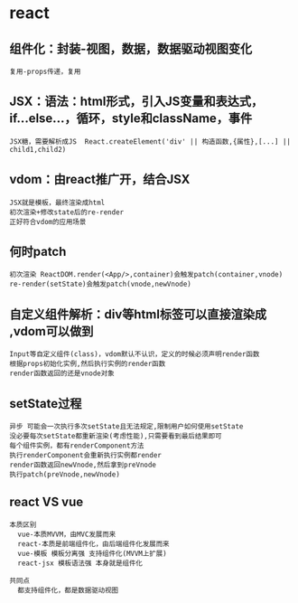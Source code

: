 # react
  ## 组件化：封装-视图，数据，数据驱动视图变化
    复用-props传递，复用

  ## JSX：语法：html形式，引入JS变量和表达式，if...else...，循环，style和className，事件
    JSX糖，需要解析成JS  React.createElement('div' || 构造函数,{属性},[...] || child1,child2)

  ## vdom：由react推广开，结合JSX
    JSX就是模板，最终渲染成html
    初次渲染+修改state后的re-render
    正好符合vdom的应用场景

  ## 何时patch  
    初次渲染 ReactDOM.render(<App/>,container)会触发patch(container,vnode)
    re-render(setState)会触发patch(vnode,newVnode)

  ## 自定义组件解析：div等html标签可以直接渲染成<div>,vdom可以做到
    Input等自定义组件(class)，vdom默认不认识，定义的时候必须声明render函数
    根据props初始化实例,然后执行实例的render函数 
    render函数返回的还是vnode对象

  ## setState过程
    异步 可能会一次执行多次setState且无法规定,限制用户如何使用setState
    没必要每次setState都重新渲染(考虑性能),只需要看到最后结果即可
    每个组件实例，都有renderComponent方法
    执行renderComponent会重新执行实例都render
    render函数返回newVnode,然后拿到preVnode
    执行patch(preVnode,newVnode)

  ## react VS vue  
    本质区别  
      vue-本质MVVM，由MVC发展而来
      react-本质是前端组件化，由后端组件化发展而来
      vue-模板 模板分离强 支持组件化(MVVM上扩展)
      react-jsx 模板语法强 本身就是组件化
      
    共同点    
      都支持组件化，都是数据驱动视图






